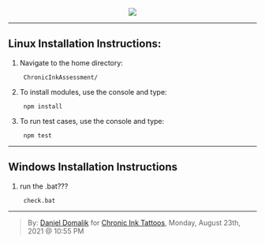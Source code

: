 <p align="center"><img src="http://dashboard.chronicinktattoo.com/images/chronicink_logo.png"></p>

---

## Linux Installation Instructions:

1. Navigate to the home directory:

        ChronicInkAssessment/

2. To install modules, use the console and type:

        npm install

3. To run test cases, use the console and type:

        npm test

---

## Windows Installation Instructions

1. run the .bat???

        check.bat

---

>By: [Daniel Domalik](mailto:dd.domalik@gmail.com?Subject=Subject%Chronic%Ink%Assessment) for [Chronic Ink Tattoos](https://www.chronicinktattoo.com/), Monday, August 23th, 2021 @ 10:55 PM

